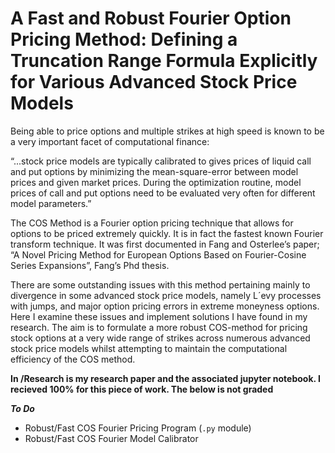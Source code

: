 # A Fast and Robust Fourier Option Pricing Method: Defining a Truncation Range Formula Explicitly for Various Advanced Stock Price Models

Being able to price options and multiple strikes at high speed is known to be a very important facet
of computational finance: 

“...stock price models are typically calibrated to gives prices of liquid call and put options by
minimizing the mean-square-error between model prices and given market prices. During the
optimization routine, model prices of call and put options need to be evaluated very often for
different model parameters.” 

The COS Method is a Fourier option pricing technique that allows for options to be priced extremely
quickly. It is in fact the fastest known Fourier transform technique. It was first documented in Fang
and Osterlee’s paper; “A Novel Pricing Method for European Options Based on Fourier-Cosine Series
Expansions”, Fang’s Phd thesis.

There are some outstanding issues with this method pertaining mainly to divergence in some
advanced stock price models, namely L´evy processes with jumps, and major option
pricing errors in extreme moneyness options. Here I examine these issues and implement
solutions I have found in my research. The aim is to formulate a more robust COS-method for
pricing stock options at a very wide range of strikes across numerous advanced stock price models
whilst attempting to maintain the computational efficiency of the COS method.

**In /Research is my research paper and the associated jupyter notebook. I recieved 100% for this piece of work. The below is not graded**

***To Do***
- Robust/Fast COS Fourier Pricing Program ($\texttt{.py}$ module)
- Robust/Fast COS Fourier Model Calibrator
